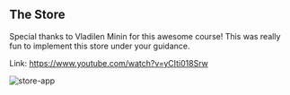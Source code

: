 ## The Store

Special thanks to Vladilen Minin for this awesome course! This was really fun to implement this store under your guidance.

Link: https://www.youtube.com/watch?v=yCIti018Srw

![store-app](https://user-images.githubusercontent.com/92729800/212413346-8f41deb6-4ac8-4a95-a8e4-7f550fdf7627.png)

